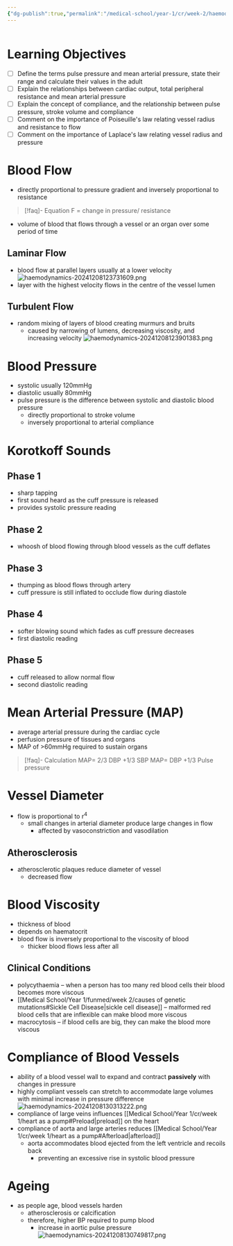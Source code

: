 ```yaml
---
{"dg-publish":true,"permalink":"/medical-school/year-1/cr/week-2/haemodynamics/","tags":["cr"],"updated":"2024-12-08T13:07:51.090+00:00"}
---
```


```table-of-contents
```
# Learning Objectives
- [ ] Define the terms pulse pressure and mean arterial pressure, state their range and calculate their values in the adult
- [ ] Explain the relationships between cardiac output, total peripheral resistance and mean arterial pressure
- [ ] Explain the concept of compliance, and the relationship between pulse pressure, stroke volume and compliance
- [ ] Comment on the importance of Poiseuille's law relating vessel radius and resistance to flow
- [ ] Comment on the importance of Laplace's law relating vessel radius and pressure

# Blood Flow
- directly proportional to pressure gradient and inversely proportional to resistance
> [!faq]- Equation
F = change in pressure/ resistance
- volume of blood that flows through a vessel or an organ over some period of time
## Laminar Flow
- blood flow at parallel layers usually at a lower velocity
![haemodynamics-20241208123731609.png](/img/user/Medical%20School/Year%201/cr/week%202/attachments/haemodynamics-20241208123731609.png)
- layer with the highest velocity flows in the centre of the vessel lumen
## Turbulent Flow
- random mixing of layers of blood creating murmurs and bruits
	- caused by narrowing of lumens, decreasing viscosity, and increasing velocity
![haemodynamics-20241208123901383.png](/img/user/Medical%20School/Year%201/cr/week%202/attachments/haemodynamics-20241208123901383.png)

# Blood Pressure
- systolic usually 120mmHg
- diastolic usually 80mmHg
- pulse pressure is the difference between systolic and diastolic blood pressure
	- directly proportional to stroke volume
	- inversely proportional to arterial compliance

# Korotkoff Sounds
## Phase 1
- sharp tapping 
- first sound heard as the cuff pressure is released
- provides systolic pressure reading
## Phase 2
- whoosh of blood flowing through blood vessels as the cuff deflates
## Phase 3
- thumping as blood flows through artery
- cuff pressure is still inflated to occlude flow during diastole
## Phase 4
- softer blowing sound which fades as cuff pressure decreases
- first diastolic reading
## Phase 5
- cuff released to allow normal flow
- second diastolic reading

# Mean Arterial Pressure (MAP)
- average arterial pressure during the cardiac cycle
- perfusion pressure of tissues and organs
- MAP of >60mmHg required to sustain organs

> [!faq]- Calculation
> MAP= 2/3 DBP +1/3 SBP
> MAP= DBP +1/3 Pulse pressure

# Vessel Diameter
- flow is proportional to r<sup>4</sup>
	- small changes in arterial diameter produce large changes in flow
		- affected by vasoconstriction and vasodilation
## Atherosclerosis
- atherosclerotic plaques reduce diameter of vessel
	- decreased flow

# Blood Viscosity
- thickness of blood
- depends on haematocrit
- blood flow is inversely proportional to the viscosity of blood
	- thicker blood flows less after all
## Clinical Conditions
- polycythaemia – when a person has too many red blood cells their blood becomes more viscous
- [[Medical School/Year 1/funmed/week 2/causes of genetic mutations#Sickle Cell Disease\|sickle cell disease]] – malformed red blood cells that are inflexible can make blood more viscous
- macrocytosis – if blood cells are big, they can make the blood more viscous

# Compliance of Blood Vessels
- ability of a blood vessel wall to expand and contract **passively** with changes in pressure
- highly compliant vessels can stretch to accommodate large volumes with minimal increase in pressure difference
![haemodynamics-20241208130313222.png](/img/user/Medical%20School/Year%201/cr/week%202/attachments/haemodynamics-20241208130313222.png)
- compliance of large veins influences [[Medical School/Year 1/cr/week 1/heart as a pump#Preload\|preload]] on the heart
- compliance of aorta and large arteries reduces [[Medical School/Year 1/cr/week 1/heart as a pump#Afterload\|afterload]]
	- aorta accommodates blood ejected from the left ventricle and recoils back
		- preventing an excessive rise in systolic blood pressure

# Ageing
- as people age, blood vessels harden
	- atherosclerosis or calcification
	- therefore, higher BP required to pump blood
		- increase in aortic pulse pressure
![haemodynamics-20241208130749817.png](/img/user/Medical%20School/Year%201/cr/week%202/attachments/haemodynamics-20241208130749817.png)